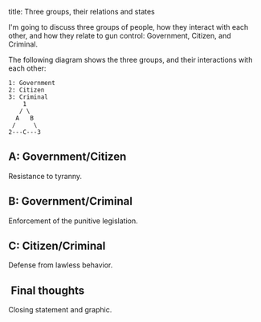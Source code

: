 title: Three groups, their relations and states

I'm going to discuss three groups of people, how they
interact with each other, and how they relate to gun
control: Government, Citizen, and Criminal.

The following diagram shows the three groups, and their
interactions with each other:

	1: Government
	2: Citizen
	3: Criminal
	    1
	   / \
	  A   B
	 /     \
	2---C---3

## A: Government/Citizen

Resistance to tyranny.

## B: Government/Criminal

Enforcement of the punitive legislation.

## C: Citizen/Criminal

Defense from lawless behavior.

##  Final thoughts

Closing statement and graphic.

&nbsp;